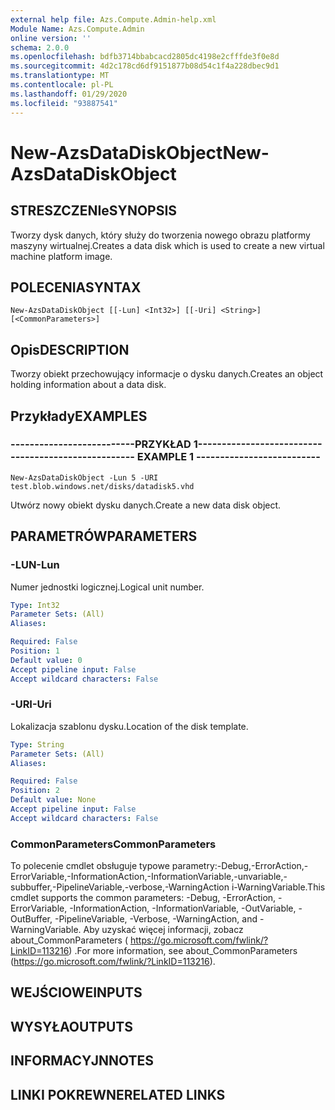 ```yaml
---
external help file: Azs.Compute.Admin-help.xml
Module Name: Azs.Compute.Admin
online version: ''
schema: 2.0.0
ms.openlocfilehash: bdfb3714bbabcacd2805dc4198e2cfffde3f0e8d
ms.sourcegitcommit: 4d2c178cd6df9151877b08d54c1f4a228dbec9d1
ms.translationtype: MT
ms.contentlocale: pl-PL
ms.lasthandoff: 01/29/2020
ms.locfileid: "93887541"
---
```

# <span data-ttu-id="c0eab-101">New-AzsDataDiskObject</span><span class="sxs-lookup"><span data-stu-id="c0eab-101">New-AzsDataDiskObject</span></span>

## <span data-ttu-id="c0eab-102">STRESZCZENIe</span><span class="sxs-lookup"><span data-stu-id="c0eab-102">SYNOPSIS</span></span>
<span data-ttu-id="c0eab-103">Tworzy dysk danych, który służy do tworzenia nowego obrazu platformy maszyny wirtualnej.</span><span class="sxs-lookup"><span data-stu-id="c0eab-103">Creates a data disk which is used to create a new virtual machine platform image.</span></span>

## <span data-ttu-id="c0eab-104">POLECENIA</span><span class="sxs-lookup"><span data-stu-id="c0eab-104">SYNTAX</span></span>

```
New-AzsDataDiskObject [[-Lun] <Int32>] [[-Uri] <String>] [<CommonParameters>]
```

## <span data-ttu-id="c0eab-105">Opis</span><span class="sxs-lookup"><span data-stu-id="c0eab-105">DESCRIPTION</span></span>
<span data-ttu-id="c0eab-106">Tworzy obiekt przechowujący informacje o dysku danych.</span><span class="sxs-lookup"><span data-stu-id="c0eab-106">Creates an object holding information about a data disk.</span></span>

## <span data-ttu-id="c0eab-107">Przykłady</span><span class="sxs-lookup"><span data-stu-id="c0eab-107">EXAMPLES</span></span>

### <span data-ttu-id="c0eab-108">--------------------------PRZYKŁAD 1--------------------------</span><span class="sxs-lookup"><span data-stu-id="c0eab-108">-------------------------- EXAMPLE 1 --------------------------</span></span>
```
New-AzsDataDiskObject -Lun 5 -URI test.blob.windows.net/disks/datadisk5.vhd
```

<span data-ttu-id="c0eab-109">Utwórz nowy obiekt dysku danych.</span><span class="sxs-lookup"><span data-stu-id="c0eab-109">Create a new data disk object.</span></span>

## <span data-ttu-id="c0eab-110">PARAMETRÓW</span><span class="sxs-lookup"><span data-stu-id="c0eab-110">PARAMETERS</span></span>

### <span data-ttu-id="c0eab-111">-LUN</span><span class="sxs-lookup"><span data-stu-id="c0eab-111">-Lun</span></span>
<span data-ttu-id="c0eab-112">Numer jednostki logicznej.</span><span class="sxs-lookup"><span data-stu-id="c0eab-112">Logical unit number.</span></span>

```yaml
Type: Int32
Parameter Sets: (All)
Aliases: 

Required: False
Position: 1
Default value: 0
Accept pipeline input: False
Accept wildcard characters: False
```

### <span data-ttu-id="c0eab-113">-URI</span><span class="sxs-lookup"><span data-stu-id="c0eab-113">-Uri</span></span>
<span data-ttu-id="c0eab-114">Lokalizacja szablonu dysku.</span><span class="sxs-lookup"><span data-stu-id="c0eab-114">Location of the disk template.</span></span>

```yaml
Type: String
Parameter Sets: (All)
Aliases: 

Required: False
Position: 2
Default value: None
Accept pipeline input: False
Accept wildcard characters: False
```

### <span data-ttu-id="c0eab-115">CommonParameters</span><span class="sxs-lookup"><span data-stu-id="c0eab-115">CommonParameters</span></span>
<span data-ttu-id="c0eab-116">To polecenie cmdlet obsługuje typowe parametry:-Debug,-ErrorAction,-ErrorVariable,-InformationAction,-InformationVariable,-unvariable,-subbuffer,-PipelineVariable,-verbose,-WarningAction i-WarningVariable.</span><span class="sxs-lookup"><span data-stu-id="c0eab-116">This cmdlet supports the common parameters: -Debug, -ErrorAction, -ErrorVariable, -InformationAction, -InformationVariable, -OutVariable, -OutBuffer, -PipelineVariable, -Verbose, -WarningAction, and -WarningVariable.</span></span> <span data-ttu-id="c0eab-117">Aby uzyskać więcej informacji, zobacz about_CommonParameters ( https://go.microsoft.com/fwlink/?LinkID=113216) .</span><span class="sxs-lookup"><span data-stu-id="c0eab-117">For more information, see about_CommonParameters (https://go.microsoft.com/fwlink/?LinkID=113216).</span></span>

## <span data-ttu-id="c0eab-118">WEJŚCIOWE</span><span class="sxs-lookup"><span data-stu-id="c0eab-118">INPUTS</span></span>

## <span data-ttu-id="c0eab-119">WYSYŁA</span><span class="sxs-lookup"><span data-stu-id="c0eab-119">OUTPUTS</span></span>

## <span data-ttu-id="c0eab-120">INFORMACYJN</span><span class="sxs-lookup"><span data-stu-id="c0eab-120">NOTES</span></span>

## <span data-ttu-id="c0eab-121">LINKI POKREWNE</span><span class="sxs-lookup"><span data-stu-id="c0eab-121">RELATED LINKS</span></span>

